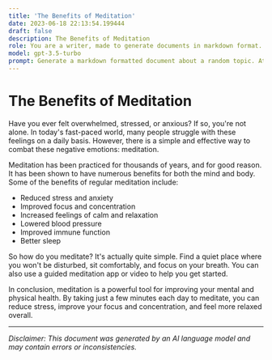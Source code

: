```yaml
---
title: 'The Benefits of Meditation'
date: 2023-06-18 22:13:54.199444
draft: false
description: The Benefits of Meditation
role: You are a writer, made to generate documents in markdown format. It is very important that all of the documents you generate are in valid markdown format.
model: gpt-3.5-turbo
prompt: Generate a markdown formatted document about a random topic. At the bottom, include a disclaimer explaining that the document was generated by you. The first line of the document should be the title. Make sure that the entire document is in proper markdown format, using a mix of various tags to make the document visually appealing.
---
```


# The Benefits of Meditation

Have you ever felt overwhelmed, stressed, or anxious? If so, you're not alone. In today's fast-paced world, many people struggle with these feelings on a daily basis. However, there is a simple and effective way to combat these negative emotions: meditation.

Meditation has been practiced for thousands of years, and for good reason. It has been shown to have numerous benefits for both the mind and body. Some of the benefits of regular meditation include:

- Reduced stress and anxiety
- Improved focus and concentration
- Increased feelings of calm and relaxation
- Lowered blood pressure
- Improved immune function
- Better sleep

So how do you meditate? It's actually quite simple. Find a quiet place where you won't be disturbed, sit comfortably, and focus on your breath. You can also use a guided meditation app or video to help you get started.

In conclusion, meditation is a powerful tool for improving your mental and physical health. By taking just a few minutes each day to meditate, you can reduce stress, improve your focus and concentration, and feel more relaxed overall.

---

*Disclaimer: This document was generated by an AI language model and may contain errors or inconsistencies.*